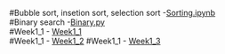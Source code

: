 #Bubble sort, insetion sort, selection sort -[Sorting.ipynb](https://github.com/Aashish2707/DAA/blob/main/Sorting.ipynb)                                                        
#Binary search -[Binary.py](https://github.com/Aashish2707/DAA/blob/main/binary_search.py)                              
#Week1_1 - [Week1_1](https://github.com/Aashish2707/DAA/blob/main/week1_1.py)                                     
#Week1_1 - [Week1_2]()
#Week1_1 - [Week1_3]()
